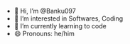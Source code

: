 - 👋 Hi, I’m @Banku097
- 👀 I’m interested in Softwares, Coding
- 🌱 I’m currently learning to code
- 😄 Pronouns: he/him


<!---
Banku097/Banku097 is a ✨ special ✨ repository because its `README.md` (this file) appears on your GitHub profile.
You can click the Preview link to take a look at your changes.
--->
